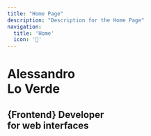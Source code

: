 ```yaml
---
title: "Home Page"
description: "Description for the Home Page"
navigation:
  title: 'Home'
  icon: '🏡'
---
```



# Alessandro <br><span>Lo Verde</span>

## {<span>Frontend</span>} Developer<br>for web interfaces

